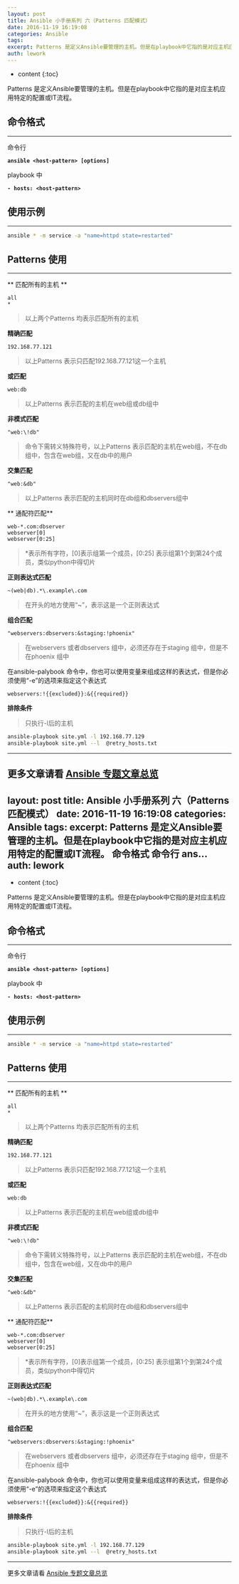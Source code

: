 ```yaml
---
layout: post
title: Ansible 小手册系列 六（Patterns 匹配模式）
date: 2016-11-19 16:19:08
categories: Ansible
tags:
excerpt: Patterns 是定义Ansible要管理的主机。但是在playbook中它指的是对应主机应用特定的配置或IT流程。 命令格式 命令行 ans...
auth: lework
---
```

* content
{:toc}

Patterns 是定义Ansible要管理的主机。但是在playbook中它指的是对应主机应用特定的配置或IT流程。

## 命令格式
---

命令行

**`ansible <host-pattern> [options]`**

playbook 中

**`- hosts: <host-pattern>`**

## 使用示例
---

```bash
ansible * -m service -a "name=httpd state=restarted"
```

## Patterns 使用
---

** 匹配所有的主机 **

```
all
*
```
> 以上两个Patterns 均表示匹配所有的主机

**精确匹配**

```
192.168.77.121
```

> 以上Patterns 表示只匹配192.168.77.121这一个主机

**或匹配**

```
web:db
```

> 以上Patterns 表示匹配的主机在web组或db组中

**非模式匹配**

```
"web:\!db"
```

> 命令下需转义特殊符号，以上Patterns 表示匹配的主机在web组，不在db组中，包含在web组，又在db中的用户


**交集匹配**

```
"web:&db"
```

> 以上Patterns 表示匹配的主机同时在db组和dbservers组中

** 通配符匹配**

```*.com
web-*.com:dbserver
webserver[0]
webserver[0:25]
```

> *表示所有字符，[0]表示组第一个成员，[0:25] 表示组第1个到第24个成员，类似python中得切片

**正则表达式匹配**

```
~(web|db).*\.example\.com
```
> 在开头的地方使用“~”，表示这是一个正则表达式

**组合匹配**

```
"webservers:dbservers:&staging:!phoenix"
```

> 在webservers 或者dbservers 组中，必须还存在于staging 组中，但是不在phoenix 组中

在ansible-palybook 命令中，你也可以使用变量来组成这样的表达式，但是你必须使用“-e”的选项来指定这个表达式

```
webservers:!{{excluded}}:&{{required}}
```

**排除条件**


> 只执行-l后的主机

```bash
ansible-playbook site.yml -l 192.168.77.129
ansible-playbook site.yml --l  @retry_hosts.txt
```

---
更多文章请看 [Ansible 专题文章总览](http://www.jianshu.com/p/c56a88b103f8)
---
layout: post
title: Ansible 小手册系列 六（Patterns 匹配模式）
date: 2016-11-19 16:19:08
categories: Ansible
tags:
excerpt: Patterns 是定义Ansible要管理的主机。但是在playbook中它指的是对应主机应用特定的配置或IT流程。 命令格式 命令行 ans...
auth: lework
---
* content
{:toc}

Patterns 是定义Ansible要管理的主机。但是在playbook中它指的是对应主机应用特定的配置或IT流程。

## 命令格式
---

命令行

**`ansible <host-pattern> [options]`**

playbook 中

**`- hosts: <host-pattern>`**

## 使用示例
---

```bash
ansible * -m service -a "name=httpd state=restarted"
```

## Patterns 使用
---

** 匹配所有的主机 **

```
all
*
```
> 以上两个Patterns 均表示匹配所有的主机

**精确匹配**

```
192.168.77.121
```

> 以上Patterns 表示只匹配192.168.77.121这一个主机

**或匹配**

```
web:db
```

> 以上Patterns 表示匹配的主机在web组或db组中

**非模式匹配**

```
"web:\!db"
```

> 命令下需转义特殊符号，以上Patterns 表示匹配的主机在web组，不在db组中，包含在web组，又在db中的用户


**交集匹配**

```
"web:&db"
```

> 以上Patterns 表示匹配的主机同时在db组和dbservers组中

** 通配符匹配**

```*.com
web-*.com:dbserver
webserver[0]
webserver[0:25]
```

> *表示所有字符，[0]表示组第一个成员，[0:25] 表示组第1个到第24个成员，类似python中得切片

**正则表达式匹配**

```
~(web|db).*\.example\.com
```
> 在开头的地方使用“~”，表示这是一个正则表达式

**组合匹配**

```
"webservers:dbservers:&staging:!phoenix"
```

> 在webservers 或者dbservers 组中，必须还存在于staging 组中，但是不在phoenix 组中

在ansible-palybook 命令中，你也可以使用变量来组成这样的表达式，但是你必须使用“-e”的选项来指定这个表达式

```
webservers:!{{excluded}}:&{{required}}
```

**排除条件**


> 只执行-l后的主机

```bash
ansible-playbook site.yml -l 192.168.77.129
ansible-playbook site.yml --l  @retry_hosts.txt
```

---
更多文章请看 [Ansible 专题文章总览](http://www.jianshu.com/p/c56a88b103f8)
